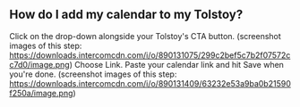 ## How do I add my calendar to my Tolstoy?

Click on the drop-down alongside your Tolstoy's CTA button. (screenshot images of this step: https://downloads.intercomcdn.com/i/o/890131075/299c2bef5c7b2f07572cc7d0/image.png)
Choose Link.
Paste your calendar link and hit Save when you're done. (screenshot images of this step: https://downloads.intercomcdn.com/i/o/890131409/63232e53a9ba0b21590f250a/image.png)
